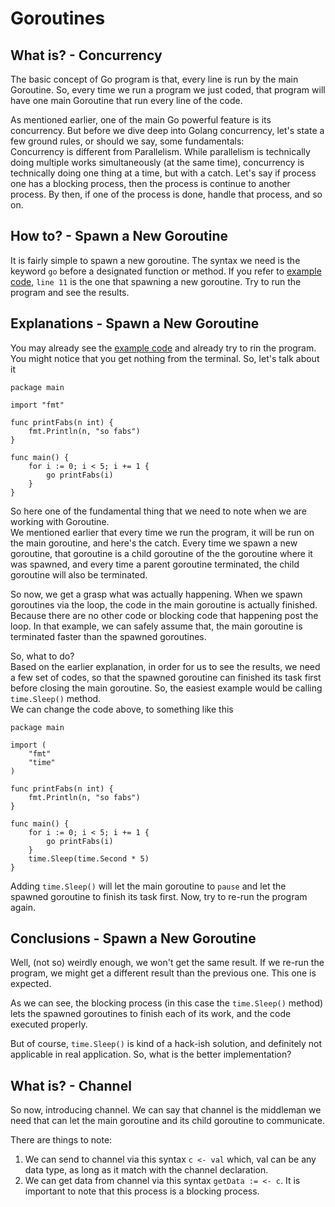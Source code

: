 # Goroutines

## What is? - Concurrency
The basic concept of Go program is that, every line is run by the main Goroutine. So, every time we run a program we just coded, that program will have one main Goroutine that run every line of the code.

As mentioned earlier, one of the main Go powerful feature is its concurrency. But before we dive deep into Golang concurrency, let's state a few ground rules, or should we say, some fundamentals:<br>
Concurrency is different from Parallelism. While parallelism is technically doing multiple works simultaneously (at the same time), concurrency is technically doing one thing at a time, but with a catch. Let's say if process one has a blocking process, then the process is continue to another process. By then, if one of the process is done, handle that process, and so on.

## How to? - Spawn a New Goroutine
It is fairly simple to spawn a new goroutine. The syntax we need is the keyword `go` before a designated function or method. If you refer to [example code](./../playground/cmd/test4/main.go), `line 11` is the one that spawning a new goroutine. Try to run the program and see the results.

## Explanations - Spawn a New Goroutine
You may already see the [example code](./../playground/cmd/test4/main.go) and already try to rin the program. You might notice that you get nothing from the terminal. So, let's talk about it

```
package main

import "fmt"

func printFabs(n int) {
	fmt.Println(n, "so fabs")
}

func main() {
	for i := 0; i < 5; i += 1 {
		go printFabs(i)
	}
}
```

So here one of the fundamental thing that we need to note when we are working with Goroutine.<br>
We mentioned earlier that every time we run the program, it will be run on the main goroutine, and here's the catch. Every time we spawn a new goroutine, that goroutine is a child goroutine of the the goroutine where it was spawned, and every time a parent goroutine terminated, the child goroutine will also be terminated. 

So now, we get a grasp what was actually happening. When we spawn goroutines via the loop, the code in the main goroutine is actually finished. Because there are no other code or blocking code that happening post the loop. In that example, we can safely assume that, the main goroutine is terminated faster than the spawned goroutines.

So, what to do?<br>
Based on the earlier explanation, in order for us to see the results, we need a few set of codes, so that the spawned goroutine can finished its task first before closing the main goroutine. So, the easiest example would be calling `time.Sleep()` method.<br>
We can change the code above, to something like this
```
package main

import (
	"fmt"
	"time"
)

func printFabs(n int) {
	fmt.Println(n, "so fabs")
}

func main() {
	for i := 0; i < 5; i += 1 {
		go printFabs(i)
	}
	time.Sleep(time.Second * 5)
}
```

Adding `time.Sleep()` will let the main goroutine to `pause` and let the spawned goroutine to finish its task first. Now, try to re-run the program again. 

## Conclusions - Spawn a New Goroutine
Well, (not so) weirdly enough, we won't get the same result. If we re-run the program, we might get a different result than the previous one. This one is expected.

As we can see, the blocking process (in this case the `time.Sleep()` method) lets the spawned goroutines to finish each of its work, and the code executed properly. 

But of course, `time.Sleep()` is kind of a hack-ish solution, and definitely not applicable in real application. So, what is the better implementation?

## What is? - Channel
So now, introducing channel. We can say that channel is the middleman we need that can let the main goroutine and its child goroutine to communicate. 

There are things to note:
1. We can send to channel via this syntax `c <- val` which, val can be any data type, as long as it match with the channel declaration.
2. We can get data from channel via this syntax `getData := <- c`. It is important to note that this process is a blocking process.